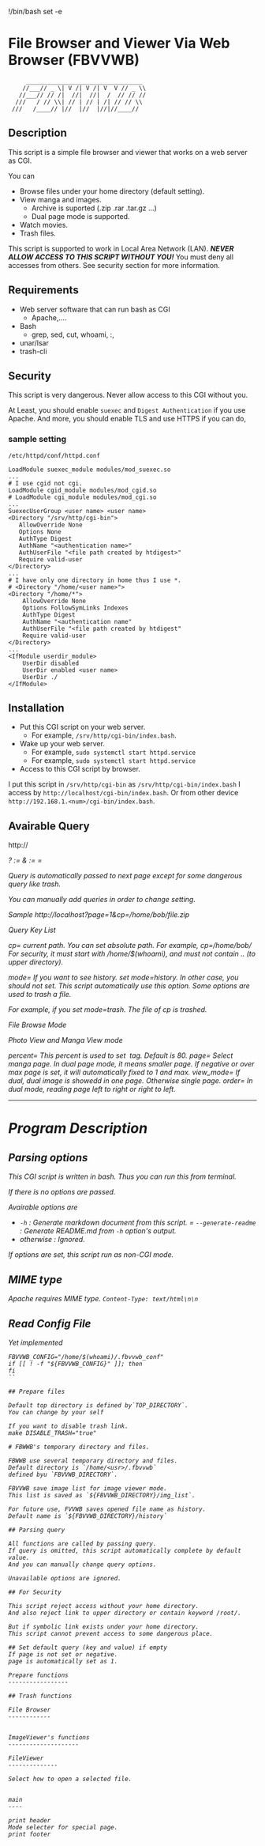 !/bin/bash
set -e

File Browser and Viewer Via Web Browser (FBVVWB)
================================================

```
     _________________________________
    //___// _ \| V /| V /| V  V // _ \\
   //___// // /|  //|  //|  /  // // //
  ///   / // \\| // | // | /| // // \\
 ///   /____// |//  |//  |//|//____//
```

Description
-----------

This script is a simple file browser and viewer that works on a web server as CGI.

You can

- Browse files under your home directory (default setting).
- View manga and images.
	- Archive is suported (.zip .rar .tar.gz ...)
	- Dual page mode is supported.
- Watch movies.
- Trash files.

This script is supported to work in Local Area Network (LAN).
***NEVER ALLOW ACCESS TO THIS SCRIPT WITHOUT YOU!***
You must deny all accesses from others.
See security section for more information.

Requirements
---------------

- Web server software that can run bash as CGI
	- Apache,....
- Bash
	- grep, sed, cut, whoami, :,
- unar/lsar
- trash-cli

Security
--------

This script is very dangerous.
Never allow access to this CGI without you.

At Least, you should enable `suexec` and `Digest Authentication` if you use Apache.
And more, you should enable TLS and use HTTPS if you can do,

### sample setting

`/etc/httpd/conf/httpd.conf`

```
LoadModule suexec_module modules/mod_suexec.so
...
# I use cgid not cgi.
LoadModule cgid_module modules/mod_cgid.so
# LoadModule cgi_module modules/mod_cgi.so
...
SuexecUserGroup <user name> <user name>
<Directory "/srv/http/cgi-bin">
   AllowOverride None
   Options None
   AuthType Digest
   AuthName "<authentication name>"
   AuthUserFile "<file path created by htdigest>"
   Require valid-user
</Directory>
...
# I have only one directory in home thus I use *.
# <Directory "/home/<user name>">
<Directory "/home/*">
    AllowOverride None
    Options FollowSymLinks Indexes
    AuthType Digest
    AuthName "<authentication name"
    AuthUserFile "<file path created by htdigest"
    Require valid-user
</Directory>
...
<IfModule userdir_module>
    UserDir disabled
    UserDir enabled <user name>
    UserDir ./
</IfModule>

```

Installation
--------------

- Put this CGI script on your web server.
	- For example, `/srv/http/cgi-bin/index.bash`.
- Wake up your web server.
	- For example, `sudo systemctl start httpd.service`
	- For example, `sudo systemctl start httpd.service`
- Access to this CGI script by browser.

I put this script in `/srv/http/cgi-bin` as `/srv/http/cgi-bin/index.bash`
I access by `http://localhost/cgi-bin/index.bash`.
Or from other device `http://192.168.1.<num>/cgi-bin/index.bash`.

Avairable Query
------

http://<address>?<query>
<query> := <query>&<query>
<query> := <key>=<value>

Query is automatically passed to next page
except for some dangerous query like trash.

You can manually add queries in order to change setting.

Sample
    http://localhost?page=1&cp=/home/bob/file.zip

Query Key List

cp=<path>
   current path. You can set absolute path.
	 For example, cp=/home/bob/
   For security, it must start with /home/$(whoami),
   and must not contain .. (to upper directory).

mode=<history>
   If you want to see history.
   set mode=history.
   In other case, you should not set.
   This script automatically use this option.
   Some options are used to trash a file.

   For example, if you set mode=trash.
   The file of cp is trashed.

File Browse Mode

Photo View and Manga View mode

percent=<percent>
    This percent is used to set <img width=percent%> tag.
    Default is 80.
page=<num>
    Select manga page.
    In dual page mode, it means smaller page.
    If negative or over max page is set,
    it will automatically fixed to 1 and max.
view_mode=<dual or single>
    If dual, dual image is showedd in one page.
    Otherwise single page.
order=<lr or lr>
    In dual mode, reading page left to right or right to left.

_________________________________________


Program Description
===================

Parsing options
---------------

This CGI script is written in bash.
Thus you can run this from terminal.

If there is no options are passed.

Avairable options are

- `-h`      : Generate markdown document from this script.
= `--generate-readme`
            : Generate README.md from `-h` option's output.
- otherwise : Ignored.

If options are set, this script run as non-CGI mode.

## MIME type

Apache requires MIME type.
`Content-Type: text/html\n\n`


## Read Config File

Yet implemented

```
FBVVWB_CONFIG="/home/$(whoami)/.fbvvwb_conf"
if [[ ! -f "${FBVVWB_CONFIG}" ]]; then
fi
``

## Prepare files

Default top directory is defined by`TOP_DIRECTORY`.
You can change by your self

If you want to disable trash link.
make DISABLE_TRASH="true"

# FBWWB's temporary directory and files.

FBWWB use several temporary directory and files.
Default directory is `/home/<usr>/.fbvvwb`
defined byu `FBVVWB_DIRECTORY`.

FBVVWB save image list for image viewer mode.
This list is saved as `${FBVVWB_DIRECTORY}/img_list`.

For future use, FVVWB saves opened file name as history.
Default name is `${FBVVWB_DIRECTORY}/history`

## Parsing query

All functions are called by passing query.
If query is omitted, this script automatically complete by default value.
And you can manually change query options.

Unavailable options are ignored.

## For Security

This script reject access without your home directory.
And also reject link to upper directory or contain keyword /root/.

But if symbolic link exists under your home directory.
This script cannot prevent access to some dangerous place.

## Set default query (key and value) if empty
If page is not set or negative.
page is automatically set as 1.

Prepare functions
-----------------

## Trash functions

File Browser
------------


ImageViewer's functions
--------------------

FileViewer
--------------

Select how to open a selected file.


main
----

print header
Mode selecter for special page.
print footer
